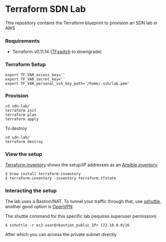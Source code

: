 # Terraform SDN Lab 

This repository contains the Terraform blueprint to provision an SDN lab in AWS

### Requirements
- Terraform v0.11.14 ([TFswitch](https://warrensbox.github.io/terraform-switcher/) to downgrade)


### Terraform Setup

```
export TF_VAR_access_key=''
export TF_VAR_secret_key=''
export TF_VAR_personal_ssh_key_path='/home/.ssh/lab.pem'
```

### Provision 
```
cd sdn-lab/
terraform init
terraform plan
terraform apply
```

To destroy
```
cd sdn-lab/
terraform destroy
```

### View the setup

[Terraform inventory](https://github.com/adammck/terraform-inventory) shows the setup/IP addresses as an [Ansible inventory](https://docs.ansible.com/ansible/latest/user_guide/intro_inventory.html)

```
$ brew install terraform-inventory
$ terraform-inventory -inventory terraform.tfstate
```

### Interacting the setup

The lab uses a Bastion/NAT. To tunnel your traffic through that, use [sshuttle](https://github.com/sshuttle/sshuttle), another good option is [OpenVPN](https://aws.amazon.com/blogs/awsmarketplace/setting-up-openvpn-access-server-in-amazon-vpc/).

The shuttle command for this specific lab (requires superuser permission)
```
$ sshuttle -r ec2-user@<bastion_public_IP> 172.18.0.0/16
```

After which you can access the private subnet directly